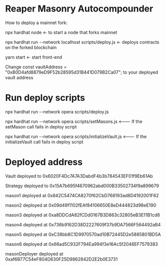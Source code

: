# Reaper Masonry Autocompounder

How to deploy a mainnet fork:

npx hardhat node <- to start a node that forks mainnet

npx hardhat run --network localhost scripts/deploy.js <- deploys contracts on the forked blockchain

yarn start <- start front-end

Change const vaultAddress = "0xB0D4afd8879eD9F52b28595d31B441D079B2Ca07"; to your deployed vault address

# Run deploy scripts

npx hardhat run --network opera scripts/deploy.js

npx hardhat run --network opera scripts/setMasons.js <--- If the setMason call fails in deploy script

npx hardhat run --network opera scripts/initializeVault.js <--- If the initializeVault call fails in deploy script

# Deployed address

Vault deployed to 0x6020F4Dc7A7A3DabdF4b3b784543EF01f9Eb61Ab

Strategy deployed to 0x15A7b695f4670962abd000B33502734f9a899679

mason1 deployed at 0x842C5474CA8270f62CbD768193ad8D4192001F62

mason2 deployed at 0x09d49f1102fEAf84106650E8eD444823d98eE190

mason3 deployed at 0xa8DDCdA82fCDd0167B3D863c32805eB3E11B1cd8

mason4 deployed at 0x736b9162D38D2227609f37b9DA7566F564492aB4

mason5 deployed at 0xC38bb8C1D9970570ad10B72445D2e5885801BD5A

mason6 deployed at 0x66ad5C932F794Ea994f3e16Ac5f2046EF7579383

masonDeployer deployed at 0xaf6B77C54eF804D630F25D9862842D2E2b0E3731